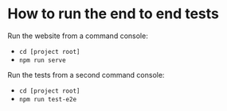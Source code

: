 # How to run the end to end tests

Run the website from a command console:

- `cd [project root]`
- `npm run serve`

Run the tests from a second command console:

- `cd [project root]`
- `npm run test-e2e`
